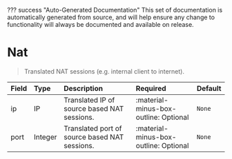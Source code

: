 ??? success "Auto-Generated Documentation"
    This set of documentation is automatically generated from source, and will help ensure any change to functionality will always be documented and available on release.

# Nat

> Translated NAT sessions (e.g. internal client to internet).

| Field | Type | Description | Required | Default |
| :--- | :--- | :--- | :--- | :--- |
| ip | IP | Translated IP of source based NAT sessions. | :material-minus-box-outline: Optional | `None` |
| port | Integer | Translated port of source based NAT sessions. | :material-minus-box-outline: Optional | `None` |